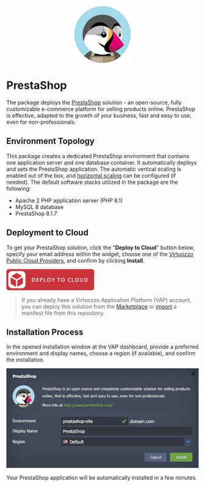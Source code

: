 <p align="center"> 
<img src="images/presta.svg" alt="PrestaShop">
</p>

# PrestaShop

The package deploys the [PrestaShop](https://prestashop.com/) solution - an open-source, fully customizable e-commerce platform for selling products online. PrestaShop is effective, adapted to the growth of your business, fast and easy to use, even for non-professionals.


## Environment Topology

This package creates a dedicated PrestaShop environment that contains one application server and one database container. It automatically deploys and sets the PrestaShop application. The automatic vertical scaling is enabled out of the box, and [horizontal scaling](https://www.virtuozzo.com/application-platform-docs/automatic-horizontal-scaling/) can be configured (if needed). The default software stacks utilized in the package are the following:

- Apache 2 PHP application server (PHP 8.1)
- MySQL 8 database
- PrestaShop 8.1.7


## Deployment to Cloud

To get your PrestaShop solution, click the "**Deploy to Cloud**" button below, specify your email address within the widget, choose one of the [Virtuozzo Public Cloud Providers](https://www.virtuozzo.com/application-platform-partners/), and confirm by clicking **Install**.

[![Deploy to Cloud](https://raw.githubusercontent.com/jelastic-jps/common/main/images/deploy-to-cloud.png)](https://www.virtuozzo.com/install/?manifest=https://raw.githubusercontent.com/jelastic-jps/presta-shop/refs/heads/master/manifest.jps)

> If you already have a Virtuozzo Application Platform (VAP) account, you can deploy this solution from the [Marketplace](https://www.virtuozzo.com/application-platform-docs/marketplace/) or [import](https://www.virtuozzo.com/application-platform-docs/environment-import/) a manifest file from this repository.


## Installation Process

In the opened installation window at the VAP dashboard, provide a preferred environment and display names, choose a region (if available), and confirm the installation.

![PrestaShop deployment wizard](images/prestashop-deployment-wizard.png)

Your PrestaShop application will be automatically installed in a few minutes.
